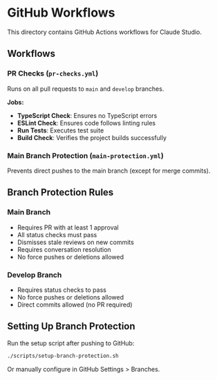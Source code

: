 # GitHub Workflows

This directory contains GitHub Actions workflows for Claude Studio.

## Workflows

### PR Checks (`pr-checks.yml`)

Runs on all pull requests to `main` and `develop` branches.

**Jobs:**

- **TypeScript Check**: Ensures no TypeScript errors
- **ESLint Check**: Ensures code follows linting rules
- **Run Tests**: Executes test suite
- **Build Check**: Verifies the project builds successfully

### Main Branch Protection (`main-protection.yml`)

Prevents direct pushes to the main branch (except for merge commits).

## Branch Protection Rules

### Main Branch

- Requires PR with at least 1 approval
- All status checks must pass
- Dismisses stale reviews on new commits
- Requires conversation resolution
- No force pushes or deletions allowed

### Develop Branch

- Requires status checks to pass
- No force pushes or deletions allowed
- Direct commits allowed (no PR required)

## Setting Up Branch Protection

Run the setup script after pushing to GitHub:

```bash
./scripts/setup-branch-protection.sh
```

Or manually configure in GitHub Settings > Branches.
